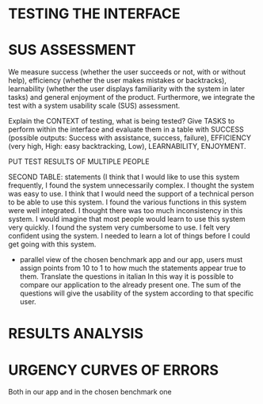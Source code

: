# TESTING THE INTERFACE
# SUS ASSESSMENT
We measure success (whether the user succeeds or not, with or without help), efficiency
(whether the user makes mistakes or backtracks), learnability (whether the user displays
familiarity with the system in later tasks) and general enjoyment of the product. Furthermore,
we integrate the test with a system usability scale (SUS) assessment.

Explain the CONTEXT of testing, what is being tested?
Give TASKS to perform within the interface and evaluate them in a table with SUCCESS (possible outputs: Success with
assistance, success, failure), EFFICIENCY (very high, High: easy backtracking, Low), LEARNABILITY, ENJOYMENT.

PUT TEST RESULTS OF MULTIPLE PEOPLE

SECOND TABLE: statements (I think that I would like to use this
system frequently, I found the system unnecessarily
complex. I thought the system was easy to use. I think that I would need the support of a technical person
to be able to use this system. I found the various functions in this
system were well integrated. I thought there was too much
inconsistency in this system. I would imagine that most people
would learn to use this
system very quickly. I found the system very cumbersome
to use. I felt very confident using the system. I needed to learn a lot of things
before I could get going
with this system.
+ parallel view of the chosen benchmark app and our app, users must assign points from 10 to 1 to how much the statements appear true to them. Translate the questions in italian
In this way it is possible to compare our application to the already present one. The sum of the questions will give the usability of the system according to that specific user.

# RESULTS ANALYSIS

# URGENCY CURVES OF ERRORS 
Both in our app and in the chosen benchmark one
